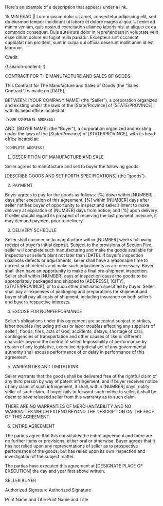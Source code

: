 Here's an example of a description that appears under a link.

15 MIN READ || Lorem ipsum dolor sit amet, consectetur adipiscing elit, sed do eiusmod tempor incididunt ut labore et dolore magna aliqua. Ut enim ad minim veniam, quis nostrud exercitation ullamco laboris nisi ut aliquip ex ea commodo consequat. Duis aute irure dolor in reprehenderit in voluptate velit esse cillum dolore eu fugiat nulla pariatur. Excepteur sint occaecat cupidatat non proident, sunt in culpa qui officia deserunt mollit anim id est laborum.

Credit: []()

{! search-content: !}

CONTRACT FOR THE MANUFACTURE 
AND SALES OF GOODS



This Contract for The Manufacture and Sales of Goods (the “Sales Contract”) is made on [DATE], 


BETWEEN:	[YOUR COMPANY NAME] (the “Seller”), a corporation organized and existing under the laws of the [State/Province] of [STATE/PROVINCE], with its head office located at:

	[YOUR COMPLETE ADDRESS] 


AND:	[BUYER NAME] (the "Buyer"), a corporation organized and existing under the laws of the [State/Province] of [STATE/PROVINCE], with its head office located at:

	[COMPLETE ADDRESS] 


1.	DESCRIPTION OF MANUFACTURE AND SALE 

Seller agrees to manufacture and sell to buyer the following goods: 

[DESCRIBE GOODS AND SET FORTH SPECIFICATIONS] (the “goods”).


2.	PAYMENT

Buyer agrees to pay for the goods as follows: [%] down within [NUMBER] days after execution of this agreement; [%] within [NUMBER] days after seller notifies buyer of opportunity to inspect and seller’s intent to make delivery at expiration of [NUMBER] days from notice; and [%] upon delivery. If seller should regard its prospect of receiving the last payment insecure, it may demand payment prior to delivery.


3.	DELIVERY SCHEDULE

Seller shall commence to manufacture within [NUMBER] weeks following receipt of buyer’s initial deposit. Subject to the provisions of Section Five, seller will complete such manufacturing and make the goods available for inspection at seller’s plant not later than [DATE]. If buyer’s inspection discloses defects or adjustments, seller shall have a reasonable time to correct such defects and make such adjustments as are necessary. Buyer shall then have an opportunity to make a final pre-shipment inspection. Seller shall within [NUMBER] days of inspection cause the goods to be appropriately packaged and shipped to [ADDRESS], [CITY], [STATE/PROVINCE], or to such other destination specified by buyer. Seller shall pay all expenses of packaging and preparations for shipment and buyer shall pay all costs of shipment, including insurance on both seller’s and buyer’s respective interests.




 
4.	EXCUSE FOR NONPERFORMANCE

Seller’s obligations under this agreement are accepted subject to strikes, labor troubles (including strikes or labor troubles affecting any suppliers of seller), floods, fires, acts of God, accidents, delays, shortage of cars, contingencies of transportation and other causes of like or different character beyond the control of seller. Impossibility of performance by reason of any legislative, executive or judicial act of any governmental authority shall excuse performance of or delay in performance of this agreement.


5.	WARRANTIES AND LIMITATIONS

Seller warrants that the goods shall be delivered free of the rightful claim of any third person by way of patent infringement, and if buyer receives notice of any claim of such infringement, it shall, within [NUMBER] days, notify seller of such claim. If buyer fails to forward such notice to seller, it shall be deem to have released seller from this warranty as to such claim.

THERE ARE NO WARRANTIES OF MERCHANTABILITY AND NO WARRANTIES WHICH EXTEND BEYOND THE DESCRIPTION ON THE FACE OF THIS AGREEMENT.


6.	ENTIRE AGREEMENT

The parties agree that this constitutes the entire agreement and there are no further items or provisions, either oral or otherwise. Buyer agrees that it has not relied upon any representations of seller as to prospective performance of the goods, but has relied upon its own inspection and investigation of the subject matter.

The parties have executed this agreement at [DESIGNATE PLACE OF EXECUTION] the day and year first above written.


SELLER						BUYER




													
Authorized Signature	Authorized Signature


													
Print Name and Title	Print Name and Title



